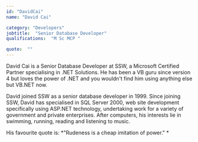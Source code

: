 ```yaml
---
id: "DavidCai"
name: "David Cai"

category: "Developers"
jobtitle:  "Senior Database Developer"
qualifications:  "M Sc MCP "

quote:  ""
---
```


David Cai is a Senior Database Developer at SSW, a Microsoft Certified Partner specialising in .NET Solutions. He has been a VB guru since version 4 but loves the power of .NET and you wouldn't find him using anything else but VB.NET now.

David joined SSW as a senior database developer in 1999. Since joining SSW, David has specialised in SQL Server 2000, web site development specifically using ASP.NET technology, undertaking work for a variety of government and private enterprises. After computers, his interests lie in swimming, running, reading and listening to music.

His favourite quote is: *"Rudeness is a cheap imitation of power." *